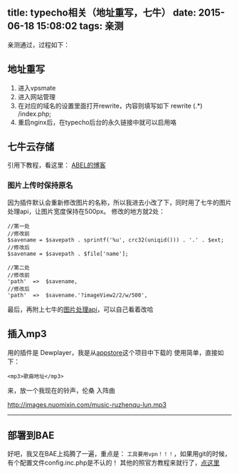 title: typecho相关（地址重写，七牛）
date: 2015-06-18 15:08:02
tags: 亲测
---
亲测通过，过程如下：
## 地址重写
1. 进入vpsmate
2. 进入网站管理
3. 在对应的域名的设置里面打开rewrite，内容则填写如下
    rewrite (.*) /index.php;
4. 重启nginx后，在typecho后台的永久链接中就可以启用咯

## 七牛云存储
引用下教程，看这里：
[ABEL的博客](http://www.abelyao.com/typecho-qiniufile/)
### 图片上传时保持原名
因为插件默认会重新修改图片的名称，所以我进去小改了下，同时用了七牛的图片处理api，让图片宽度保持在500px。
修改的地方就2处：

    //第一处
    //修改前
    $savename = $savepath . sprintf('%u', crc32(uniqid())) . '.' . $ext;
    //修改后
    $savename = $savepath . $file['name'];

    //第二处
    //修改前
    'path'  =>  $savename,
    //修改后
    'path'  =>  $savename.'?imageView2/2/w/500',

最后，再附上七牛的[图片处理api](http://developer.qiniu.com/docs/v6/api/reference/fop/image/imageview2.html)，可以自己看着改哈

<!--more-->

## 插入mp3
用的插件是 Dewplayer，我是从[appstore](https://github.com/chekun/AppStore)这个项目中下载的
使用简单，直接如下：

    <mp3>歌曲地址</mp3>

来，放一个我现在的铃声，伦桑 入阵曲

<mp3>http://images.nuomixin.com/music-ruzhenqu-lun.mp3</mp3>

***
## 部署到BAE
好吧，我又在BAE上捣腾了一遍，重点是：
`工具要用vpn！！！`，如果用git的时候，有个配置文件config.inc.php是不认的！
其他的照官方教程来就行了，[点这里](http://docs.typecho.org/bae-install)
